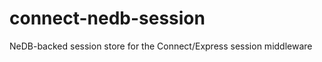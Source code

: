 connect-nedb-session
====================

NeDB-backed session store for the Connect/Express session middleware
